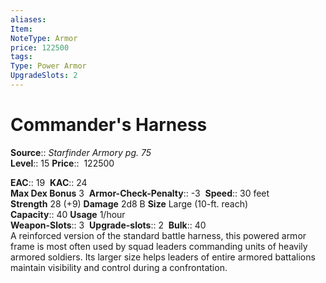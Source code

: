 ```yaml
---
aliases: 
Item:
NoteType: Armor
price: 122500
tags: 
Type: Power Armor
UpgradeSlots: 2
---
```


# Commander's Harness

**Source**:: _Starfinder Armory pg. 75_  
**Level**:: 15
**Price**::  122500  

**EAC**:: 19 
**KAC**:: 24  
**Max Dex Bonus** 3 
**Armor-Check-Penalty**:: -3 
**Speed**:: 30 feet  
**Strength** 28 (+9) **Damage** 2d8 B **Size** Large (10-ft. reach)  
**Capacity**:: 40 **Usage** 1/hour  
**Weapon-Slots**:: 3 
**Upgrade-slots**:: 2 
**Bulk**:: 40  
A reinforced version of the standard battle harness, this powered armor frame is most often used by squad leaders commanding units of heavily armored soldiers. Its larger size helps leaders of entire armored battalions maintain visibility and control during a confrontation.
